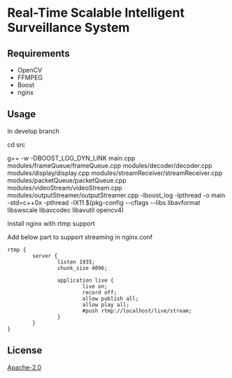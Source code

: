 # Real-Time Scalable Intelligent Surveillance System


## Requirements

- OpenCV
- FFMPEG
- Boost
- nginx



## Usage

In develop branch


cd src


g++ -w -DBOOST_LOG_DYN_LINK main.cpp modules/frameQueue/frameQueue.cpp modules/decoder/decoder.cpp modules/display/display.cpp modules/streamReceiver/streamReceiver.cpp modules/packetQueue/packetQueue.cpp modules/videoStream/videoStream.cpp  modules/outputStreamer/outputStreamer.cpp -lboost_log -lpthread -o main -std=c++0x -pthread -lX11 $(pkg-config --cflags --libs libavformat libswscale libavcodec libavutil opencv4)



Install nginx with rtmp support 

Add below part to support streaming in nginx.conf

```
rtmp {
        server {
                listen 1935;
                chunk_size 4096;

                application live {
                        live on;
                        record off;
						allow publish all;
						allow play all;
                        #push rtmp://localhost/live/stream;
                }
        }
}
```

## License
[Apache-2.0](https://choosealicense.com/licenses/apache-2.0/)
